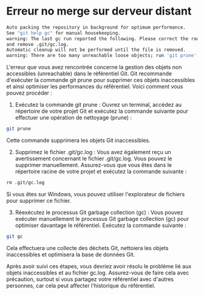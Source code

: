 # Erreur no merge sur derveur distant

```bash
Auto packing the repository in background for optimum performance.
See "git help gc" for manual housekeeping.
warning: The last gc run reported the following. Please correct the root cause
and remove .git/gc.log.
Automatic cleanup will not be performed until the file is removed.
warning: There are too many unreachable loose objects; run 'git prune' to remove them.
```

L'erreur que vous avez rencontrée concerne la gestion des objets non accessibles (unreachable) dans le référentiel Git. Git recommande d'exécuter la commande git prune pour supprimer ces objets inaccessibles et ainsi optimiser les performances du référentiel. Voici comment vous pouvez procéder :

1. Exécutez la commande git prune :
Ouvrez un terminal, accédez au répertoire de votre projet Git et exécutez la commande suivante pour effectuer une opération de nettoyage (prune) :

```bash 
git prune
```

Cette commande supprimera les objets Git inaccessibles.

2. Supprimez le fichier .git/gc.log :
Vous avez également reçu un avertissement concernant le fichier .git/gc.log. Vous pouvez le supprimer manuellement. Assurez-vous que vous êtes dans le répertoire racine de votre projet et exécutez la commande suivante :

```bash 
rm .git/gc.log
```

Si vous êtes sur Windows, vous pouvez utiliser l'explorateur de fichiers pour supprimer ce fichier.

3. Réexécutez le processus Git garbage collection (gc) :
Vous pouvez exécuter manuellement le processus Git garbage collection (gc) pour optimiser davantage le référentiel. Exécutez la commande suivante :

```bash
git gc
```

Cela effectuera une collecte des déchets Git, nettoiera les objets inaccessibles et optimisera la base de données Git.

Après avoir suivi ces étapes, vous devriez avoir résolu le problème lié aux objets inaccessibles et au fichier gc.log. Assurez-vous de faire cela avec précaution, surtout si vous partagez votre référentiel avec d'autres personnes, car cela peut affecter l'historique du référentiel.